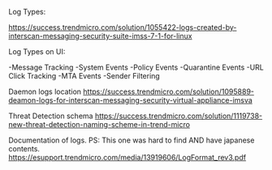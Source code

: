 
Log Types:

https://success.trendmicro.com/solution/1055422-logs-created-by-interscan-messaging-security-suite-imss-7-1-for-linux


Log Types on UI:

-Message Tracking
-System Events
-Policy Events
-Quarantine Events
-URL Click Tracking
-MTA Events
-Sender Filtering

Daemon logs location
https://success.trendmicro.com/solution/1095889-deamon-logs-for-interscan-messaging-security-virtual-appliance-imsva

Threat Detection schema
https://success.trendmicro.com/solution/1119738-new-threat-detection-naming-scheme-in-trend-micro


Documentation of logs.
PS: This one was hard to find AND have japanese contents.
https://esupport.trendmicro.com/media/13919606/LogFormat_rev3.pdf
